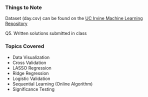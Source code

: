### Things to Note
Dataset (day.csv) can be found on the [UC Irvine Machine Learning Repository](https://archive.ics.uci.edu/ml/datasets/bike+sharing+dataset)

Q5. Written solutions submitted in class

### Topics Covered

* Data Visualization
* Cross Validation
* LASSO Regression
* Ridge Regression
* Logistic Validation
* Sequential Learning (Online Algorithm)
* Significance Testing 
